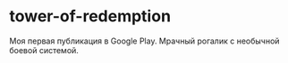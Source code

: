 # tower-of-redemption
Моя первая публикация в Google Play. Мрачный рогалик с необычной боевой системой.
